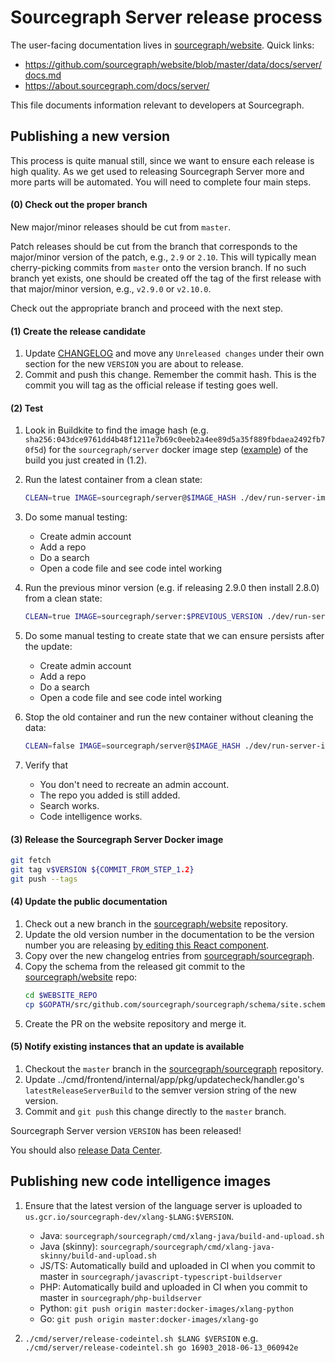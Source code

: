 # Sourcegraph Server release process

The user-facing documentation lives in
[sourcegraph/website](https://github.com/sourcegraph/website). Quick links:

- https://github.com/sourcegraph/website/blob/master/data/docs/server/docs.md
- https://about.sourcegraph.com/docs/server/

This file documents information relevant to developers at Sourcegraph.

## Publishing a new version

This process is quite manual still, since we want to ensure each release is
high quality. As we get used to releasing Sourcegraph Server more and more
parts will be automated. You will need to complete four main steps.

#### (0) Check out the proper branch

New major/minor releases should be cut from `master`.

Patch releases should be cut from the branch that corresponds to the major/minor version of the
patch, e.g., `2.9` or `2.10`. This will typically mean cherry-picking commits from `master` onto the
version branch. If no such branch yet exists, one should be created off the tag of the first release
with that major/minor version, e.g., `v2.9.0` or `v2.10.0`.

Check out the appropriate branch and proceed with the next step.

#### (1) Create the release candidate

1.  Update [CHANGELOG](../../CHANGELOG.md) and move any `Unreleased changes` under their own section for the new `VERSION` you are about to release.
2.  Commit and push this change. Remember the commit hash. This is the commit you will tag as the official release if testing goes well.

#### (2) Test

1.  Look in Buildkite to find the image hash (e.g. `sha256:043dce9761dd4b48f1211e7b69c0eeb2a4ee89d5a35f889fbdaea2492fb70f5d`) for the `sourcegraph/server` docker image step ([example](https://buildkite.com/sourcegraph/sourcegraph/builds/18738#eca69bac-2efd-4e99-82bd-99e9edd986f9)) of the build you just created in (1.2).

1.  Run the latest container from a clean state:

    ```bash
    CLEAN=true IMAGE=sourcegraph/server@$IMAGE_HASH ./dev/run-server-image.sh
    ```

1.  Do some manual testing:
    - Create admin account
    - Add a repo
    - Do a search
    - Open a code file and see code intel working
1.  Run the previous minor version (e.g. if releasing 2.9.0 then install 2.8.0) from a clean state:

    ```bash
    CLEAN=true IMAGE=sourcegraph/server:$PREVIOUS_VERSION ./dev/run-server-image.sh
    ```

1.  Do some manual testing to create state that we can ensure persists after the update:
    - Create admin account
    - Add a repo
    - Do a search
    - Open a code file and see code intel working
1.  Stop the old container and run the new container without cleaning the data:

    ```bash
    CLEAN=false IMAGE=sourcegraph/server@$IMAGE_HASH ./dev/run-server-image.sh
    ```

1.  Verify that
    - You don't need to recreate an admin account.
    - The repo you added is still added.
    - Search works.
    - Code intelligence works.

#### (3) Release the Sourcegraph Server Docker image

```bash
git fetch
git tag v$VERSION ${COMMIT_FROM_STEP_1.2}
git push --tags
```

#### (4) Update the public documentation

1.  Check out a new branch in the [sourcegraph/website](https://github.com/sourcegraph/website) repository.
1.  Update the old version number in the documentation to be the version number you are releasing [by editing this React component](https://github.com/sourcegraph/website/blob/master/src/components/ServerVersionNumber.tsx).
1.  Copy over the new changelog entries from [sourcegraph/sourcegraph](https://github.com/sourcegraph/sourcegraph).
1.  Copy the schema from the released git commit to the [sourcegraph/website](https://github.com/sourcegraph/website) repo:
    ```bash
    cd $WEBSITE_REPO
    cp $GOPATH/src/github.com/sourcegraph/sourcegraph/schema/site.schema.json utils/
    ```
1.  Create the PR on the website repository and merge it.

#### (5) Notify existing instances that an update is available

1.  Checkout the `master` branch in the [sourcegraph/sourcegraph](https://github.com/sourcegraph/sourcegraph) repository.
1.  Update ../cmd/frontend/internal/app/pkg/updatecheck/handler.go's `latestReleaseServerBuild` to the
    semver version string of the new version.
1.  Commit and `git push` this change directly to the `master` branch.

Sourcegraph Server version `VERSION` has been released!

You should also [release Data Center](https://github.com/sourcegraph/deploy-sourcegraph/blob/master/README.dev.md#cutting-a-release).

## Publishing new code intelligence images

1.  Ensure that the latest version of the language server is uploaded
    to `us.gcr.io/sourcegraph-dev/xlang-$LANG:$VERSION`.

    - Java: `sourcegraph/sourcegraph/cmd/xlang-java/build-and-upload.sh`
    - Java (skinny): `sourcegraph/sourcegraph/cmd/xlang-java-skinny/build-and-upload.sh`
    - JS/TS: Automatically build and uploaded in CI when you commit to master in `sourcegraph/javascript-typescript-buildserver`
    - PHP: Automatically build and uploaded in CI when you commit to master in `sourcegraph/php-buildserver`
    - Python: `git push origin master:docker-images/xlang-python`
    - Go: `git push origin master:docker-images/xlang-go`

1.  `./cmd/server/release-codeintel.sh $LANG $VERSION` e.g. `./cmd/server/release-codeintel.sh go 16903_2018-06-13_060942e`
